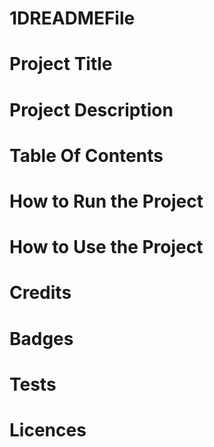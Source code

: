 # 1DREADMEFile

# Project Title

# Project Description

# Table Of Contents

# How to Run the Project

# How to Use the Project

# Credits

# Badges

# Tests

# Licences 









